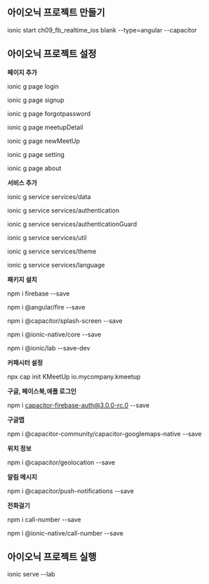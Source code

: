 ## 아이오닉 프로젝트 만들기

ionic start ch09_fb_realtime_ios blank --type=angular --capacitor

## 아이오닉 프로젝트 설정

**페이지 추가**

ionic g page login

ionic g page signup

ionic g page forgotpassword

ionic g page meetupDetail

ionic g page newMeetUp

ionic g page setting

ionic g page about

**서비스 추가**

ionic g service services/data

ionic g service services/authentication

ionic g service services/authenticationGuard

ionic g service services/util

ionic g service services/theme

ionic g service services/language

**패키지 설치**

npm i firebase --save

npm i @angular/fire --save

npm i @capacitor/splash-screen --save

npm i @ionic-native/core --save

npm i @ionic/lab --save-dev

**커패시터 설정**

npx cap init KMeetUp io.mycompany.kmeetup

**구글, 페이스북,애플 로그인**

npm i capacitor-firebase-auth@3.0.0-rc.0 --save

**구글맵**

npm i @capacitor-community/capacitor-googlemaps-native --save

**위치 정보**

npm i @capacitor/geolocation --save

**알림 메시지**

npm i @capacitor/push-notifications --save

**전화걸기**

npm i call-number --save

npm i @ionic-native/call-number --save

## 아이오닉 프로젝트 실행

ionic serve --lab
